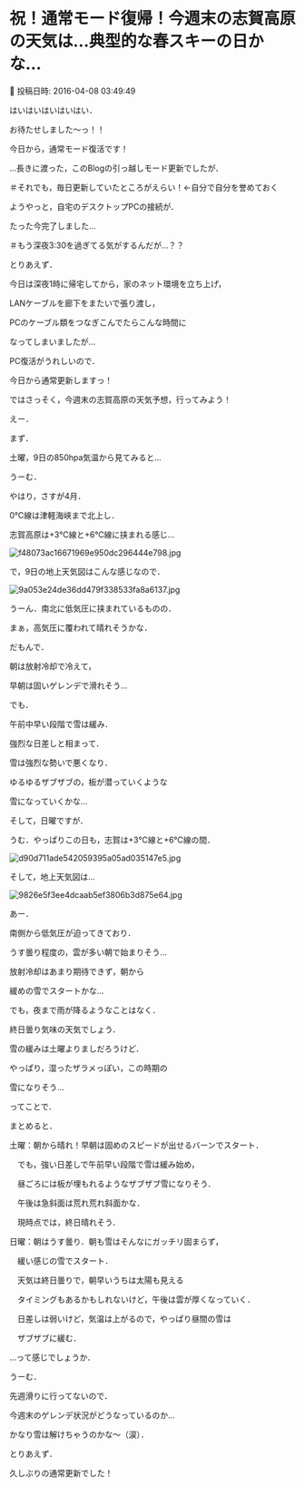 # 祝！通常モード復帰！今週末の志賀高原の天気は…典型的な春スキーの日かな…

📅 投稿日時: 2016-04-08 03:49:49

はいはいはいはいはい．





お待たせしました～っ！！


今日から，通常モード復活です！





…長きに渡った，このBlogの引っ越しモード更新でしたが．


＃それでも，毎日更新していたところがえらい！←自分で自分を誉めておく


ようやっと，自宅のデスクトップPCの接続が．


たった今完了しました…


＃もう深夜3:30を過ぎてる気がするんだが…？？





とりあえず．


今日は深夜1時に帰宅してから，家のネット環境を立ち上げ，


LANケーブルを廊下をまたいで張り渡し，


PCのケーブル類をつなぎこんでたらこんな時間に


なってしまいましたが…


PC復活がうれしいので．


今日から通常更新しますっ！





ではさっそく，今週末の志賀高原の天気予想，行ってみよう！





えー．


まず．


土曜，9日の850hpa気温から見てみると…


うーむ．


やはり，さすが4月．


0℃線は津軽海峡まで北上し．


志賀高原は+3℃線と+6℃線に挟まれる感じ…




![f48073ac16671969e950dc296444e798.jpg](images/f48073ac16671969e950dc296444e798.jpg)







で，9日の地上天気図はこんな感じなので．




![9a053e24de36dd479f338533fa8a6137.jpg](images/9a053e24de36dd479f338533fa8a6137.jpg)




うーん．南北に低気圧に挟まれているものの．


まぁ，高気圧に覆われて晴れそうかな．





だもんで．


朝は放射冷却で冷えて，


早朝は固いゲレンデで滑れそう…


でも．


午前中早い段階で雪は緩み．


強烈な日差しと相まって．


雪は強烈な勢いで悪くなり．


ゆるゆるザブザブの，板が潜っていくような


雪になっていくかな…





そして，日曜ですが．


うむ．やっぱりこの日も，志賀は+3℃線と+6℃線の間．




![d90d711ade542059395a05ad035147e5.jpg](images/d90d711ade542059395a05ad035147e5.jpg)







そして，地上天気図は…




![9826e5f3ee4dcaab5ef3806b3d875e64.jpg](images/9826e5f3ee4dcaab5ef3806b3d875e64.jpg)




あー．


南側から低気圧が迫ってきており．


うす曇り程度の，雲が多い朝で始まりそう…


放射冷却はあまり期待できず，朝から


緩めの雪でスタートかな…


でも，夜まで雨が降るようなことはなく．


終日曇り気味の天気でしょう．


雪の緩みは土曜よりましだろうけど．


やっぱり，湿ったザラメっぽい，この時期の


雪になりそう…





ってことで．


まとめると．





土曜：朝から晴れ！早朝は固めのスピードが出せるバーンでスタート．


　でも，強い日差しで午前早い段階で雪は緩み始め，


　昼ごろには板が埋もれるようなザブザブ雪になりそう．


　午後は急斜面は荒れ荒れ斜面かな．


　現時点では，終日晴れそう．





日曜：朝はうす曇り．朝も雪はそんなにガッチリ固まらず，


　緩い感じの雪でスタート．


　天気は終日曇りで，朝早いうちは太陽も見える


　タイミングもあるかもしれないけど，午後は雲が厚くなっていく．


　日差しは弱いけど，気温は上がるので，やっぱり昼間の雪は


　ザブザブに緩む．





…って感じでしょうか．





うーむ．


先週滑りに行ってないので．


今週末のゲレンデ状況がどうなっているのか…


かなり雪は解けちゃうのかな～（涙）．





とりあえず．


久しぶりの通常更新でした！
